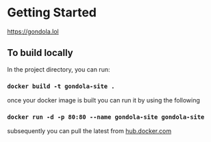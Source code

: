 # Getting Started 

https://gondola.lol

## To build locally

In the project directory, you can run:

### `docker build -t gondola-site .`

once your docker image is built you can run it by using the following

### `docker run -d -p 80:80 --name gondola-site gondola-site`

subsequently you can pull the latest from [hub.docker.com](https://hub.docker.com/r/crappyrules/gondola-site)
